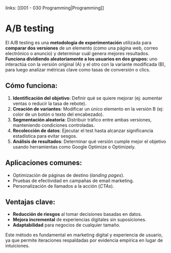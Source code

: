 links: [[001 - 030 Programming|Programming]]


# A/B testing

El A/B testing es una **metodología de experimentación** utilizada para **comparar dos versiones** de un elemento (como una página web, correo electrónico o anuncio) y determinar cuál genera mejores resultados. **Funciona dividiendo aleatoriamente a los usuarios en dos grupos:** uno interactúa con la versión original (A) y el otro con la variante modificada (B), para luego analizar métricas clave como tasas de conversión o clics.

## Cómo funciona:

1. **Identificación del objetivo**: Definir qué se quiere mejorar (ej: aumentar ventas o reducir la tasa de rebote).
2. **Creación de variantes**: Modificar un único elemento en la versión B (ej: color de un botón o texto del encabezado).
3. **Segmentación aleatoria**: Distribuir tráfico entre ambas versiones, manteniendo condiciones controladas.
4. **Recolección de datos**: Ejecutar el test hasta alcanzar significancia estadística para evitar sesgos.
5. **Análisis de resultados**: Determinar qué versión cumple mejor el objetivo usando herramientas como Google Optimize o Optimizely.

## Aplicaciones comunes:

- Optimización de páginas de destino (*landing pages*).
- Pruebas de efectividad en campañas de email marketing.
- Personalización de llamados a la acción (*CTAs*).

## Ventajas clave:

- **Reducción de riesgos** al tomar decisiones basadas en datos.
- **Mejora incremental** de experiencias digitales sin suposiciones.
- **Adaptabilidad** para negocios de cualquier tamaño.

Este método es fundamental en marketing digital y experiencia de usuario, ya que permite iteraciones respaldadas por evidencia empírica en lugar de intuiciones.

